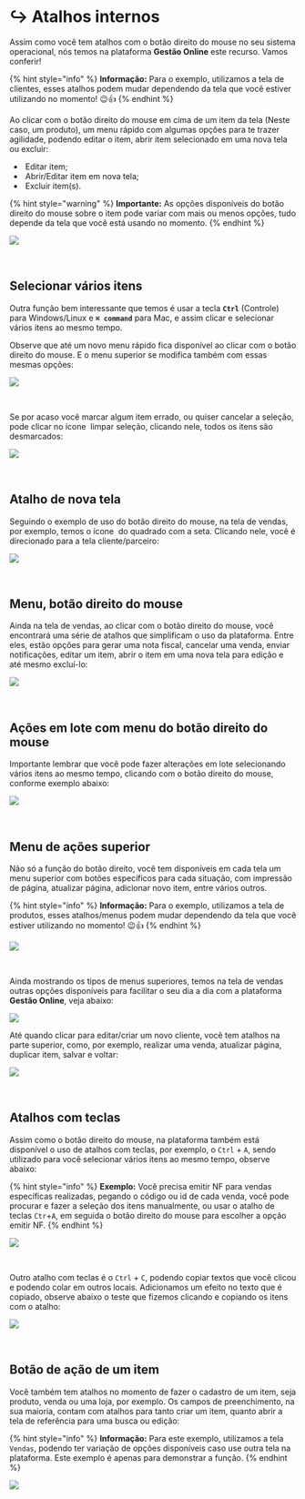 # ↪️ Atalhos internos

Assim como você tem atalhos com o botão direito do mouse no seu sistema operacional, nós temos na plataforma **Gestão Online** este recurso. Vamos conferir!

{% hint style="info" %}
**Informação:** Para o exemplo, utilizamos a tela de clientes, esses atalhos podem mudar dependendo da tela que você estiver utilizando no momento! 😉👍
{% endhint %}

Ao clicar com o botão direito do mouse em cima de um item da tela (Neste caso, um produto), um menu rápido com algumas opções para te trazer agilidade, podendo editar o item, abrir item selecionado em uma nova tela ou excluir:

- <img src="/erp-v2/assets/funcionalidades/icon_editar_item_mouse.png" alt="" data-size="line"> Editar item;
- <img src="/erp-v2/assets/funcionalidades/icon_abrir_editar_item_nova_aba_mouse.png" alt="" data-size="line"> Abrir/Editar item em nova tela;
- <img src="/erp-v2/assets/funcionalidades/icon_excluir_item_mouse.png" alt="" data-size="line"> Excluir item(s).

{% hint style="warning" %}
**Importante:** As opções disponíveis do botão direito do mouse sobre o item pode variar com mais ou menos opções, tudo depende da tela que você está usando no momento.
{% endhint %}

![](/erp-v2/assets/atalho_interno_btn_direito.gif)

<br>

## Selecionar vários itens

Outra função bem interessante que temos é usar a tecla **`Ctrl`** (Controle) para Windows/Linux e **`⌘ command`** para Mac, e assim clicar e selecionar vários itens ao mesmo tempo.

Observe que até um novo menu rápido fica disponível ao clicar com o botão direito do mouse. E o menu superior se modifica também com essas mesmas opções:

![](/erp-v2/assets/atalho_btn_ctrl.gif)

<br>

Se por acaso você marcar algum item errado, ou quiser cancelar a seleção, pode clicar no ícone <img src="/erp-v2/assets/funcionalidades/icon_limpar_selecao.png" alt="" data-size="line"> limpar seleção, clicando nele, todos os itens são desmarcados:

![](/erp-v2/assets/atalho_btn_ctrl_limpar.gif)

<br>

## Atalho de nova tela

Seguindo o exemplo de uso do botão direito do mouse, na tela de vendas, por exemplo, temos o ícone <img src="/erp-v2/assets/funcionalidades/icon_abrir_editar_item_nova_aba_mouse.png" alt="" data-size="line"> do quadrado com a seta. Clicando nele, você é direcionado para a tela cliente/parceiro:

![](/erp-v2/assets/atalho_icone_vendas.gif)

<br>

## Menu, botão direito do mouse 
<!-- right-click (Ações no botāo direito de um item da grid) -->

Ainda na tela de vendas, ao clicar com o botão direito do mouse, você encontrará uma série de atalhos que simplificam o uso da plataforma. Entre eles, estão opções para gerar uma nota fiscal, cancelar uma venda, enviar notificações, editar um item, abrir o item em uma nova tela para edição e até mesmo excluí-lo:

![](/erp-v2/assets/atalho_btn_mouse_vendas.gif)

<br>

## Ações em lote com menu do botão direito do mouse 

<!-- multi-right-click (Ações em lote de itens selecionados no botāo direito de um item na grid) -->

Importante lembrar que você pode fazer alterações em lote selecionando vários itens ao mesmo tempo, clicando com o botão direito do mouse, conforme exemplo abaixo:

![](/erp-v2/assets/atalho_btn_mouse_lotes.gif)

<br>

## Menu de ações superior 
<!-- list-toolbar (Ações na barra de ferramentas da grid - indepente do item geral, sem seleçāo) -->

Não só a função do botão direito, você tem disponíveis em cada tela um menu superior com botões específicos para cada situação, com impressão de página, atualizar página, adicionar novo item, entre vários outros.

{% hint style="info" %}
**Informação:** Para o exemplo, utilizamos a tela de produtos, esses atalhos/menus podem mudar dependendo da tela que você estiver utilizando no momento! 😉👍
{% endhint %}

![](/erp-v2/assets/atalho_menus_superiores.gif)

<br>

Ainda mostrando os tipos de menus superiores, temos na tela de vendas outras opções disponíveis para facilitar o seu dia a dia com a plataforma **Gestão Online**, veja abaixo:

![](/erp-v2/assets/atalho_menus_superiores2.gif)


Até quando clicar para editar/criar um novo cliente, você tem atalhos na parte superior, como, por exemplo, realizar uma venda, atualizar página, duplicar item, salvar e voltar:

![](/erp-v2/assets/atalho_interno_botoes_cliente.png)

<br>

## Atalhos com teclas

Assim como o botão direito do mouse, na plataforma também está disponível o uso de atalhos com teclas, por exemplo, o `Ctrl` + `A`, sendo utilizado para você selecionar vários itens ao mesmo tempo, observe abaixo:

{% hint style="info" %}
**Exemplo:** Você precisa emitir NF para vendas específicas realizadas, pegando o código ou id de cada venda, você pode procurar e fazer a seleção dos itens manualmente, ou usar o atalho de teclas `Ctr`+`A`, em seguida o botão direito do mouse para escolher a opção emitir NF. 
{% endhint %}

![](/erp-v2/assets/atalho_ctrl_a.gif)

<br>

Outro atalho com teclas é o `Ctrl` + `C`, podendo copiar textos que você clicou e podendo colar em outros locais. Adicionamos um efeito no texto que é copiado, observe abaixo o teste que fizemos clicando e copiando os itens com o atalho:

![](/erp-v2/assets/atalho_ctrl_c.gif)

<br>

## Botão de ação de um item

Você também tem atalhos no momento de fazer o cadastro de um item, seja produto, venda ou uma loja, por exemplo. Os campos de preenchimento, na sua maioria, contam com atalhos para tanto criar um item, quanto abrir a tela de referência para uma busca ou edição:

{% hint style="info" %}
**Informação:** Para este exemplo, utilizamos a tela `Vendas`, podendo ter variação de opções disponíveis caso use outra tela na plataforma. Este exemplo é apenas para demonstrar a função.
{% endhint %}

![](/erp-v2/assets/atalho_icone_novo_abrir.gif)

<!-- ## Exportar movimentações -->

